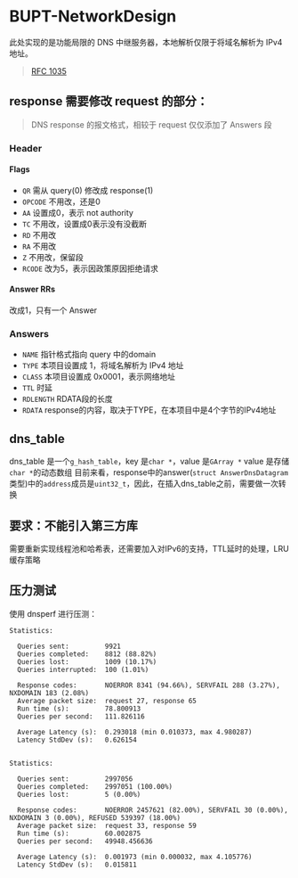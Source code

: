 # BUPT-NetworkDesign

此处实现的是功能局限的 DNS 中继服务器，本地解析仅限于将域名解析为 IPv4 地址。

> [RFC 1035](https://datatracker.ietf.org/doc/html/rfc1035)

## response 需要修改 request 的部分：
> DNS response 的报文格式，相较于 request 仅仅添加了 Answers 段
### Header
#### Flags
* `QR` 需从 query(0) 修改成 response(1)
* `OPCODE` 不用改，还是0
* `AA` 设置成0，表示 not authority
* `TC` 不用改，设置成0表示没有没截断
* `RD` 不用改
* `RA` 不用改
* `Z`  不用改，保留段
* `RCODE` 改为5，表示因政策原因拒绝请求
#### Answer RRs
改成1，只有一个 Answer

### Answers
* `NAME` 指针格式指向 query 中的domain
* `TYPE` 本项目设置成 1，将域名解析为 IPv4 地址
* `CLASS` 本项目设置成 0x0001，表示网络地址
* `TTL` 时延
* `RDLENGTH` RDATA段的长度
* `RDATA` response的内容，取决于TYPE，在本项目中是4个字节的IPv4地址

## dns_table
dns_table 是一个`g_hash_table`，key 是`char *`，value 是`GArray *`
value 是存储`char *`的动态数组
目前来看，response中的answer(`struct AnswerDnsDatagram`类型)中的`address`成员是`uint32_t`，因此，在插入dns_table之前，需要做一次转换

## 要求：不能引入第三方库
需要重新实现线程池和哈希表，还需要加入对IPv6的支持，TTL延时的处理，LRU 缓存策略

## 压力测试
使用 dnsperf 进行压测：
```
Statistics:

  Queries sent:         9921
  Queries completed:    8812 (88.82%)
  Queries lost:         1009 (10.17%)
  Queries interrupted:  100 (1.01%)

  Response codes:       NOERROR 8341 (94.66%), SERVFAIL 288 (3.27%), NXDOMAIN 183 (2.08%)
  Average packet size:  request 27, response 65
  Run time (s):         78.800913
  Queries per second:   111.826116

  Average Latency (s):  0.293018 (min 0.010373, max 4.980287)
  Latency StdDev (s):   0.626154


Statistics:

  Queries sent:         2997056
  Queries completed:    2997051 (100.00%)
  Queries lost:         5 (0.00%)

  Response codes:       NOERROR 2457621 (82.00%), SERVFAIL 30 (0.00%), NXDOMAIN 3 (0.00%), REFUSED 539397 (18.00%)
  Average packet size:  request 33, response 59
  Run time (s):         60.002875
  Queries per second:   49948.456636

  Average Latency (s):  0.001973 (min 0.000032, max 4.105776)
  Latency StdDev (s):   0.015811
  ```